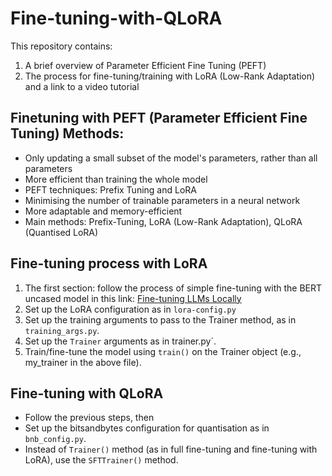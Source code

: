 # Fine-tuning-with-QLoRA

This repository contains:
1. A brief overview of Parameter Efficient Fine Tuning (PEFT)
2. The process for fine-tuning/training with LoRA (Low-Rank Adaptation) and a link to a video tutorial

## Finetuning with PEFT (Parameter Efficient Fine Tuning) Methods:

- Only updating a small subset of the model's parameters, rather than all parameters
- More efficient than training the whole model
- PEFT techniques: Prefix Tuning and LoRA
- Minimising the number of trainable parameters in a neural network
- More adaptable and memory-efficient
- Main methods: Prefix-Tuning, LoRA (Low-Rank Adaptation), QLoRA (Quantised LoRA)

## Fine-tuning process with LoRA

1. The first section: follow the process of simple fine-tuning with the BERT uncased model in this link: [Fine-tuning LLMs Locally](https://github.com/Maryam-Nasseri/Fine-tuning-LLMs-Locally)
2. Set up the LoRA configuration as in `lora-config.py`
3. Set up the training arguments to pass to the Trainer method, as in `training_args.py`.
4. Set up the `Trainer` arguments as in trainer.py`.
5. Train/fine-tune the model using `train()` on the Trainer object (e.g., my_trainer in the above file).

## Fine-tuning with QLoRA

- Follow the previous steps, then
- Set up the bitsandbytes configuration for quantisation as in `bnb_config.py`.
- Instead of `Trainer()` method (as in full fine-tuning and fine-tuning with LoRA), use the `SFTTrainer()` method.
